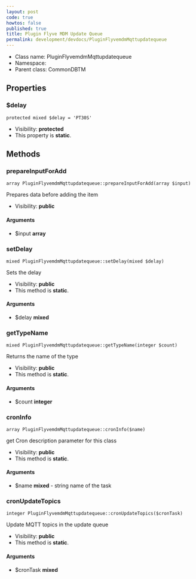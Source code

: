 ```yaml
---
layout: post
code: true
howtos: false
published: true
title: Plugin Flyve MDM Update Queue
permalink: development/devdocs/PluginFlyvemdmMqttupdatequeue
---
```


* Class name: PluginFlyvemdmMqttupdatequeue
* Namespace: 
* Parent class: CommonDBTM





Properties
----------


### $delay

    protected mixed $delay = 'PT30S'





* Visibility: **protected**
* This property is **static**.


Methods
-------


### prepareInputForAdd

    array PluginFlyvemdmMqttupdatequeue::prepareInputForAdd(array $input)

Prepares data before adding the item



* Visibility: **public**


#### Arguments
* $input **array**



### setDelay

    mixed PluginFlyvemdmMqttupdatequeue::setDelay(mixed $delay)

Sets the delay



* Visibility: **public**
* This method is **static**.


#### Arguments
* $delay **mixed**



### getTypeName

    mixed PluginFlyvemdmMqttupdatequeue::getTypeName(integer $count)

Returns the name of the type



* Visibility: **public**
* This method is **static**.


#### Arguments
* $count **integer**



### cronInfo

    array PluginFlyvemdmMqttupdatequeue::cronInfo($name)

get Cron description parameter for this class



* Visibility: **public**
* This method is **static**.


#### Arguments
* $name **mixed** - string name of the task



### cronUpdateTopics

    integer PluginFlyvemdmMqttupdatequeue::cronUpdateTopics($cronTask)

Update MQTT topics in the update queue



* Visibility: **public**
* This method is **static**.


#### Arguments
* $cronTask **mixed**


